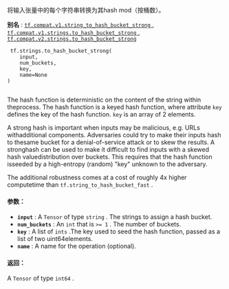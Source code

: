 将输入张量中的每个字符串转换为其hash mod（按桶数）。

**别名** : [ `tf.compat.v1.string_to_hash_bucket_strong` ](/api_docs/python/tf/strings/to_hash_bucket_strong), [ `tf.compat.v1.strings.to_hash_bucket_strong` ](/api_docs/python/tf/strings/to_hash_bucket_strong), [ `tf.compat.v2.strings.to_hash_bucket_strong` ](/api_docs/python/tf/strings/to_hash_bucket_strong)

```
 tf.strings.to_hash_bucket_strong(
    input,
    num_buckets,
    key,
    name=None
)
 
```

The hash function is deterministic on the content of the string within theprocess. The hash function is a keyed hash function, where attribute  `key` defines the key of the hash function.  `key`  is an array of 2 elements.

A strong hash is important when inputs may be malicious, e.g. URLs withadditional components. Adversaries could try to make their inputs hash to thesame bucket for a denial-of-service attack or to skew the results. A stronghash can be used to make it difficult to find inputs with a skewed hash valuedistribution over buckets. This requires that the hash function isseeded by a high-entropy (random) "key" unknown to the adversary.

The additional robustness comes at a cost of roughly 4x higher computetime than  `tf.string_to_hash_bucket_fast` .

#### 参数：
- **`input`** : A  `Tensor`  of type  `string` . The strings to assign a hash bucket.
- **`num_buckets`** : An  `int`  that is  `>= 1` . The number of buckets.
- **`key`** : A list of  `ints` .The key used to seed the hash function, passed as a list of two uint64elements.
- **`name`** : A name for the operation (optional).


#### 返回：
A  `Tensor`  of type  `int64` .

